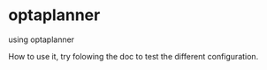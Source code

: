 # optaplanner
using optaplanner

How to use it, try folowing the doc to test the different configuration.
